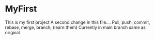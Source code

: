# MyFirst
This is my first project
A second change in this file....
Pull, push, commit, rebase, merge, branch, (learn them)
Currently in main branch same as original
